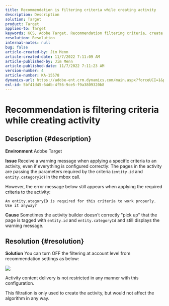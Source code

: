 ```yaml
---
title: Recommendation is filtering criteria while creating activity
description: Description
solution: Target
product: Target
applies-to: Target
keywords: KCS, Adobe Target, Recommendation filtering criteria, create activity, activity URL, entity, categoryID, entity.id, entity.categoryId
resolution: Resolution
internal-notes: null
bug: false
article-created-by: Jim Menn
article-created-date: 11/7/2022 7:11:09 AM
article-published-by: Jim Menn
article-published-date: 11/7/2022 7:11:23 AM
version-number: 4
article-number: KA-15578
dynamics-url: https://adobe-ent.crm.dynamics.com/main.aspx?forceUCI=1&pagetype=entityrecord&etn=knowledgearticle&id=f069e259-6b5e-ed11-9561-6045bd0065f9
exl-id: 5bf41d45-64db-4f56-9ce5-f9a3809320b8
---
```

# Recommendation is filtering criteria while creating activity

## Description {#description}


<b>Environment</b>
 Adobe Target

<b>Issue</b>
 Receive a warning message when applying a specific criteria to an activity, even if everything is configured correctly:
 The pages in the activity are passing the parameters required by the criteria (`entity.id` and `entity.categoryId`) in the mbox call.

However, the error message below still appears when applying the required criteria to the activity:


```
An entity.ategoryID is required for this criteria to work properly. Use it anyway?
```


<b>Cause</b>
 Sometimes the activity builder doesn't correctly "pick up" that the page is tagged with `entity.id` and `entity.categoryId` and still displays the warning message.




## Resolution {#resolution}


<b>Solution</b>
You can turn OFF the filtering at account level from recommendation settings as below:

![](http://omniture.custhelp.com/ci/inlineImage/get/3041012/5090ecb0bec7673ef3ad943bd35f9095)

Activity content delivery is not restricted in any manner with this configuration.

This filtration is only used to create the activity, but would not affect the algorithm in any way.

